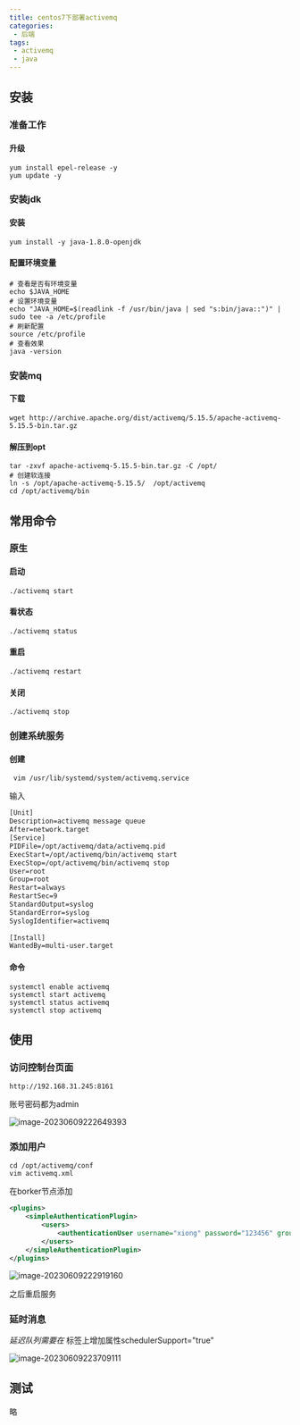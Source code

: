 ```yaml
---
title: centos7下部署activemq
categories:
 - 后端
tags:
 - activemq
 - java
---
```


## 安装

### 准备工作

#### 升级

```shell
yum install epel-release -y
yum update -y
```

### 安装jdk

#### 安装

```shell
yum install -y java-1.8.0-openjdk
```

#### 配置环境变量

```shell
# 查看是否有环境变量
echo $JAVA_HOME
# 设置环境变量
echo "JAVA_HOME=$(readlink -f /usr/bin/java | sed "s:bin/java::")" | sudo tee -a /etc/profile
# 刷新配置
source /etc/profile
# 查看效果
java -version
```

### 安装mq

#### 下载

```shell
wget http://archive.apache.org/dist/activemq/5.15.5/apache-activemq-5.15.5-bin.tar.gz
```

#### 解压到opt

```shell
tar -zxvf apache-activemq-5.15.5-bin.tar.gz -C /opt/
# 创建软连接
ln -s /opt/apache-activemq-5.15.5/  /opt/activemq
cd /opt/activemq/bin
```

## 常用命令

### 原生

#### 启动

```shell
./activemq start
```

#### 看状态

```shell
./activemq status
```

#### 重启

```shell
./activemq restart
```

#### 关闭

```shell
./activemq stop
```

### 创建系统服务

#### 创建

```shell
 vim /usr/lib/systemd/system/activemq.service
```

输入

```txt
[Unit]
Description=activemq message queue
After=network.target
[Service]
PIDFile=/opt/activemq/data/activemq.pid
ExecStart=/opt/activemq/bin/activemq start
ExecStop=/opt/activemq/bin/activemq stop
User=root
Group=root
Restart=always
RestartSec=9
StandardOutput=syslog
StandardError=syslog
SyslogIdentifier=activemq
 
[Install]
WantedBy=multi-user.target
```

#### 命令

```shell
systemctl enable activemq
systemctl start activemq
systemctl status activemq
systemctl stop activemq
```

## 使用

### 访问控制台页面

```http
http://192.168.31.245:8161
```

账号密码都为admin

![image-20230609222649393](https://img.myfox.fun/img/20230609222650.png)

### 添加用户

```shell
cd /opt/activemq/conf
vim activemq.xml
```

在borker节点添加

```xml
<plugins>
    <simpleAuthenticationPlugin>
        <users>
            <authenticationUser username="xiong" password="123456" groups="users,admins"/>
        </users>
    </simpleAuthenticationPlugin>
</plugins>
```

![image-20230609222919160](https://img.myfox.fun/img/20230609222920.png)

之后重启服务

### 延时消息

*延迟队列需要在* <broker>标签上增加属性schedulerSupport="true"

![image-20230609223709111](https://img.myfox.fun/img/20230609223710.png)

## 测试

略
